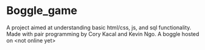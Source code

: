 # Boggle_game
A project aimed at understanding basic html/css, js, and sql functionality.
Made with pair programming by Cory Kacal and Kevin Ngo.
A boggle hosted on &lt;not online yet>
